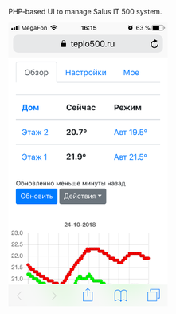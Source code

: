 PHP-based UI to manage Salus IT 500 system.


<img width="320" height="568" src="https://raw.githubusercontent.com/MaxBazarov/teplo500php/master/IMG_3987.png"/>


